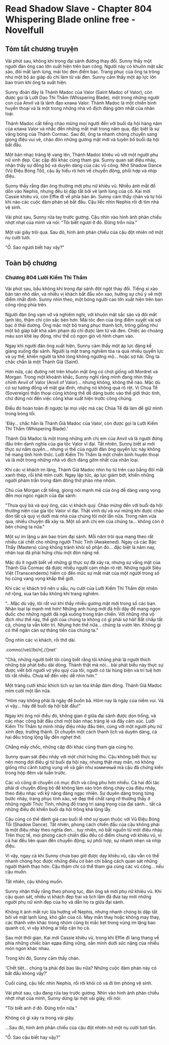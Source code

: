# Read Shadow Slave - Chapter 804 Whispering Blade online free - Novelfull

## Tóm tắt chương truyện

Vài phút sau, không khí trong đại sảnh đường thay đổi. Sunny thấy một người đàn ông cao lớn xuất hiện trên ban công. Người này có khuôn mặt sắc sảo, đôi mắt lạnh lùng, mái tóc đen điểm bạc. Trang phục của ông ta trông như một bộ áo giáp dù chỉ làm từ vải đen. Sunny cảm thấy một áp lực lớn bao trùm khi ông ta xuất hiện.

Sunny đoán đây là Thánh Madoc của Valor (Saint Madoc of Valor), còn được gọi là Lưỡi Dao Thì Thầm (Whispering Blade), một trong những người con của Anvil và là lãnh đạo клана Valor. Thánh Madoc là một chiến binh huyền thoại và là một trong những nhà vô địch đáng gờm nhất của nhân loại.

Thánh Madoc cất tiếng chào mừng mọi người đến với buổi dạ hội hàng năm của клана Valor và nhắc đến những mất mát trong năm qua, đặc biệt là sự vắng bóng của Thánh Cormac. Sau đó, ông ta nhanh chóng chuyển sang giọng điệu vui vẻ, chào đón những gương mặt mới và tuyên bố buổi dạ hội bắt đầu.

Một bản nhạc tráng lệ vang lên, Thánh Madoc khiêu vũ với một người phụ nữ xinh đẹp. Các cặp đôi khác cũng tham gia. Sunny quan sát điệu nhảy, nhận thấy sự đồng bộ và duyên dáng của các vũ công. Nhờ Shadow Dance (Vũ Điệu Bóng Tối), cậu ấy hiểu rõ hơn về chuyển động, phối hợp và nhịp điệu.

Sunny thấy rằng đàn ông thường mời phụ nữ khiêu vũ. Nhiều ánh mắt đổ dồn vào Nephis, nhưng đều bị dập tắt bởi vẻ lạnh lùng của cô. Kai mời Cassie khiêu vũ, còn Effie đi về phía bàn ăn. Sunny cảm thấy chán và tự hỏi khi nào các cuộc đàm phán sẽ bắt đầu. Cậu liếc nhìn Nephis rồi đi tìm nhà vệ sinh.

Vài phút sau, Sunny rửa tay trước gương. Cậu nhìn vào hình ảnh phản chiếu nhợt nhạt của mình và nói: "Tôi biết ngươi ở đó. Đừng trốn nữa."

Một vài giây trôi qua. Sau đó, hình ảnh phản chiếu của cậu đột nhiên nở một nụ cười tươi.

"Ồ. Sao ngươi biết hay vậy?"

## Toàn bộ chương

### Chương 804 Lưỡi Kiếm Thì Thầm

Vài phút sau, bầu không khí trong đại sảnh đột ngột thay đổi. Tiếng xì xào bàn tán nhỏ dần, và nhiều vị khách bắt đầu xôn xao, hướng sự chú ý về một điểm nhất định. Sunny nhìn theo, một bóng người cao lớn xuất hiện trên ban công rộng phía trên.

Người đàn ông vạm vỡ và nghiêm nghị, với khuôn mặt sắc sảo và đôi mắt lạnh lẽo, thậm chí còn sắc bén hơn. Mái tóc đen của ông điểm xuyết vài sợi bạc ở thái dương. Ông mặc một bộ trang phục thanh lịch, trông giống như một bộ giáp bất khả xâm phạm dù chỉ được làm từ vải đen. Chiếc áo choàng màu son khẽ lay động, như thể có ngọn gió vô hình chạm vào.

Ngay khi người đàn ông xuất hiện, Sunny cảm thấy một áp lực đáng kể giáng xuống đại sảnh. Người lạ mặt trang nghiêm tỏa ra quá nhiều quyền lực và uy thế, khiến người ta khó lòng không ngưỡng mộ... hoặc sợ hãi. Ông ta chắc chắn là một Thánh Giả (Saint).

Hơn nữa, các đường nét trên khuôn mặt ông có chút giống với Mordret và Morgan. Trong một khoảnh khắc, Sunny nghĩ rằng mình đang nhìn thấy chính Anvil of Valor (Anvil of Valor)... nhưng không, không thể nào. Mặc dù có sự tương đồng về mặt gia đình, nhưng nó không quá rõ rệt. Vị Chúa Tể (Sovereign) thần thoại cũng không thể dễ dàng bước vào thế giới thức tỉnh, chứ đừng nói đến việc công khai xuất hiện trước công chúng.

Điều đó hoàn toàn đi ngược lại mọi việc mà các Chúa Tể đã làm để giữ mình trong bóng tối.

'Đây... chắc hẳn là Thánh Giả Madoc của Valor, còn được gọi là Lưỡi Kiếm Thì Thầm (Whispering Blade).'

Thánh Giả Madoc là một trong những anh chị em của Anvil và là người đứng đầu trên danh nghĩa của gia tộc Valor vĩ đại. Tất nhiên, Sunny biết ai mới thực sự nắm quyền... nhưng vị thế của người đàn ông quyền lực này không hề mang tính hình thức. Lưỡi Kiếm Thì Thầm là một chiến binh huyền thoại và là một trong những nhà vô địch đáng gờm nhất của nhân loại.

Khi các vị khách im lặng, Thánh Giả Madoc nhìn họ từ trên cao bằng đôi mắt xanh thép, rồi khẽ mỉm cười. Ngay lập tức, áp lực giảm bớt, khiến những người phàm trần trong đám đông thở phào nhẹ nhõm.

Chú của Morgan cất tiếng, giọng nói mạnh mẽ của ông dễ dàng vang vọng đến mọi ngóc ngách của đại sảnh:

"Thưa quý bà và quý ông, các vị khách quý. Chào mừng đến với buổi dạ hội thường niên của gia tộc Valor vĩ đại. Thật vinh dự và vui mừng khi được chào đón tất cả quý vị dưới mái nhà của chúng tôi một lần nữa. Trong năm vừa qua, nhiều chuyện đã xảy ra. Một số anh chị em của chúng ta... không còn ở bên chúng ta nữa."

Một sự im lặng u ám bao trùm đại sảnh. Mỗi năm trôi qua mang theo rất nhiều cái chết cho những người Thức Tỉnh (Awakened). Ngay cả các Bậc Thầy (Masters) cũng không tránh khỏi số phận đó... đặc biệt là năm nay, nhân loại đã phải hứng chịu một đòn nặng nề.

Mặc dù ít người biết về những gì thực sự đã xảy ra, nhưng sự vắng mặt của Thánh Giả Cormac đã được nhiều người cảm nhận rõ rệt. Những người Siêu Việt (Transcendents) hiếm có đến mức sự mất mát của một người trong số họ cũng vang vọng khắp thế giới.

Khi các vị khách trở nên u sầu, nụ cười của Lưỡi Kiếm Thì Thầm đột nhiên nở rộng, xua tan bầu không khí trang nghiêm.

"...Mặc dù vậy, tôi rất vui khi thấy nhiều gương mặt mới trong số các bạn. Nhân loại lại mạnh mẽ hơn! Những anh hùng mới đã trỗi dậy để mang ngọn đuốc cho những người đã ngã xuống trong trận chiến. Với những nhà vô địch như thế này, thế giới của chúng ta không có gì phải sợ hãi! Bất chấp tất cả, chúng ta vẫn kiên trì. Nhưng hơn thế nữa... chúng ta vươn lên. Không gì có thể ngăn cản sự thăng tiến của chúng ta."

Ông nhìn các vị khách, rồi thở dài.

.comno//vel//bi/n[.//]net'

"Chà, những người biết tôi cũng biết rằng tôi không phải là người thích những bài phát biểu dài dòng. Thành thật mà nói... bài phát biểu này thực sự được viết bởi người vợ yêu quý của tôi, người có tài hùng biện và trí tuệ hơn tôi rất nhiều. Chưa kể đến việc dễ nhìn hơn."

Một tràng cười khúc khích lịch sự lan tỏa khắp đám đông. Thánh Giả Madoc mỉm cười một lần nữa.

"Hôm nay không phải là ngày để buồn bã. Hôm nay là ngày của niềm vui. Và vì vậy... hãy để buổi dạ hội bắt đầu!"

Ngay khi ông nói điều đó, không gian ở giữa đại sảnh được dọn trống, và các nhạc công bắt đầu chơi một bản nhạc tráng lệ và đầy cảm xúc. Lưỡi Kiếm Thì Thầm tự mình nhảy điệu nhảy đầu tiên, cùng với một người phụ nữ xinh đẹp, trưởng thành. Di chuyển một cách thanh lịch và duyên dáng, cả hai đều trông lộng lẫy đến nghẹt thở.

Chẳng mấy chốc, những cặp đôi khác cũng tham gia cùng họ.

Sunny quan sát điệu nhảy với một chút hứng thú. Cậu không biết thực sự nên mong đợi điều gì từ buổi dạ hội này, nhưng thật may mắn, nó không giống như cảnh tượng vụng về và gần như комичный mà cậu đã chứng kiến trong hộp đêm vài tuần trước.

Các vũ công di chuyển có mục đích và công phu hơn nhiều. Cả hai đối tác phải di chuyển đồng bộ để không làm xáo trộn dòng chảy của điệu nhảy, theo điệu nhạc với kỹ năng đáng ngạc nhiên. Sự duyên dáng trong từng bước nhảy, trang phục tinh xảo, vẻ đẹp thể chất rạng rỡ thường thấy ở những người Thức Tỉnh, những đồ trang trí sang trọng của đại sảnh... tất cả những điều đó khiến buổi dạ hội trông khá lộng lẫy.

Cậu cũng có thể đánh giá cao buổi lễ nhờ sự quen thuộc với Vũ Điệu Bóng Tối (Shadow Dance). Tất nhiên, phong cách chiến đấu của cậu không phải là một điệu nhảy theo nghĩa đen... tuy nhiên, nó bắt nguồn từ một điệu nhảy. Trên thực tế, mọi phong cách chiến đấu đều có điểm chung với khiêu vũ, vì cả hai đều liên quan đến chuyển động, sự phối hợp, sự nhanh nhẹn và nhịp điệu.

Vì vậy, ngay cả khi Sunny chưa bao giờ được dạy khiêu vũ, cậu vẫn có thể nhanh chóng học được những điều cơ bản chỉ bằng cách quan sát những người thành thạo hơn. Cậu thậm chí có thể tham gia cùng các vũ công... nếu cậu muốn.

Tất nhiên, cậu không muốn.

Sunny nhận thấy rằng theo phong tục, đàn ông sẽ mời phụ nữ khiêu vũ. Khi cậu quan sát, nhiều vị khách đẹp trai và lịch lãm đã đưa tay mời những người phụ nữ xinh đẹp của họ và dẫn họ ra giữa đại sảnh.

Không ít ánh mắt rực lửa hướng về Nephis, nhưng nhanh chóng bị dập tắt bởi vẻ mặt lạnh lùng, khó gần của cô. May mắn thay hoặc không may thay, các thành viên khác trong nhóm cũng bị mắc kẹt trong vùng im lặng bao quanh cô, vì vậy không ai tiếp cận họ cả.

Sau một thời gian, Kai mời Cassie khiêu vũ, trong khi Effie đi lang thang về phía những chiếc bàn едва đứng vững, oằn mình dưới sức nặng của nhiều món ngon khác nhau.

Trong khi đó, Sunny cảm thấy chán.

'Chết tiệt... chúng ta phải đợi bao lâu nữa? Những cuộc đàm phán này có bắt đầu không vậy?'

Cuối cùng, cậu liếc nhìn Nephis, rồi rời khỏi cô và đi tìm phòng vệ sinh.

Vài phút sau, cậu đang rửa tay trước gương. Nhìn vào hình ảnh phản chiếu nhợt nhạt của mình, Sunny dừng lại một vài giây, rồi nói:

"Tôi biết anh ở đó. Đừng trốn nữa."

Không có gì xảy ra trong vài giây.

...Sau đó, hình ảnh phản chiếu của cậu đột nhiên nở một nụ cười tươi tắn.

"Ồ. Sao cậu biết hay vậy?"